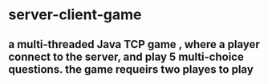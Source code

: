 # server-client-game
## a multi-threaded Java TCP game , where a player connect to the server, and play 5 multi-choice questions. the game requeirs two playes to play
